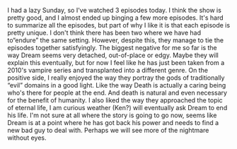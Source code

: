 I had a lazy Sunday, so I've watched 3 episodes today. I think the show is pretty good, and I almost ended up binging a few more episodes. It's hard to summarize all the episodes, but part of why I like it is that each episode is pretty unique. I don't think there has been two where we have had to“endure” the same setting. However, despite this, they manage to tie the episodes together satisfyingly. The biggest negative for me so far is the way Dream seems very detached, out-of-place or edgy. Maybe they will explain this eventually, but for now I feel like he has just been taken from a 2010's vampire series and transplanted into a different genre. On the positive side, I really enjoyed the way they portray the gods of traditionally “evil” domains in a good light. Like the way Death is actually a caring being who's there for people at the end. And death is natural and even necessary for the benefit of humanity. I also liked the way they approached the topic of eternal life, I am curious weather (Ken?) will eventually ask Dream to end his life. I'm not sure at all where the story is going to go now, seems like Dream is at a point where he has got back his power and needs to find a new bad guy to deal with. Perhaps we will see more of the nightmare without eyes.